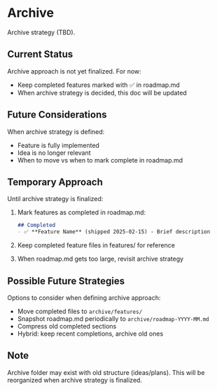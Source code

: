 # Archive

Archive strategy (TBD).

## Current Status

Archive approach is not yet finalized. For now:
- Keep completed features marked with ✅ in roadmap.md
- When archive strategy is decided, this doc will be updated

## Future Considerations

When archive strategy is defined:
- Feature is fully implemented
- Idea is no longer relevant
- When to move vs when to mark complete in roadmap.md

## Temporary Approach

Until archive strategy is finalized:

1. Mark features as completed in roadmap.md:
   ```markdown
   ## Completed
   - ✅ **Feature Name** (shipped 2025-02-15) - Brief description
   ```

2. Keep completed feature files in features/ for reference

3. When roadmap.md gets too large, revisit archive strategy

## Possible Future Strategies

Options to consider when defining archive approach:
- Move completed files to `archive/features/`
- Snapshot roadmap.md periodically to `archive/roadmap-YYYY-MM.md`
- Compress old completed sections
- Hybrid: keep recent completions, archive old ones

## Note

Archive folder may exist with old structure (ideas/plans). This will be reorganized when archive strategy is finalized.
